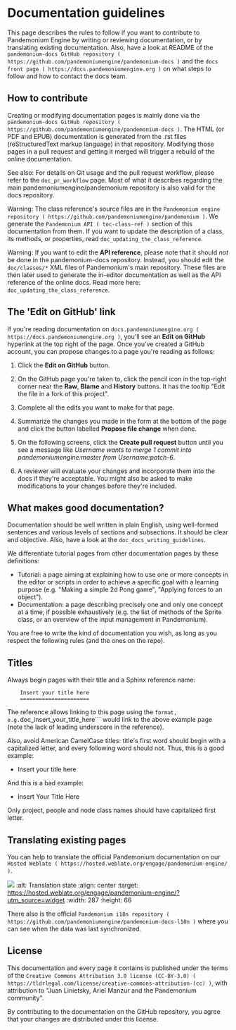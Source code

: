 

Documentation guidelines
========================

This page describes the rules to follow if you want to contribute to Pandemonium
Engine by writing or reviewing documentation, or by translating existing
documentation. Also, have a look at README of the
`pandemonium-docs GitHub repository ( https://github.com/pandemoniumengine/pandemonium-docs )`
and the `docs front page ( https://docs.pandemoniumengine.org )`
on what steps to follow and how to contact the docs team.

How to contribute
-----------------

Creating or modifying documentation pages is mainly done via the
`pandemonium-docs GitHub repository ( https://github.com/pandemoniumengine/pandemonium-docs )`.
The HTML (or PDF and EPUB) documentation is generated from the .rst files
(reStructuredText markup language) in that repository. Modifying those pages
in a pull request and getting it merged will trigger a rebuild of the online
documentation.

See also:
 For details on Git usage and the pull request workflow, please
             refer to the `doc_pr_workflow` page. Most of what it
             describes regarding the main pandemoniumengine/pandemonium repository is
             also valid for the docs repository.

Warning:
 The class reference's source files are in the `Pandemonium engine repository
             ( https://github.com/pandemoniumengine/pandemonium )`. We generate the `Pandemonium API
             ( toc-class-ref )` section of this documentation from them. If you want to update the
             description of a class, its methods, or properties, read
             `doc_updating_the_class_reference`.

Warning:
 If you want to edit the **API reference**, please note that it
             should *not* be done in the pandemonium-docs repository. Instead, you
             should edit the `doc/classes/*` XML files of Pandemonium's
             main repository. These files are then later used to generate the
             in-editor documentation as well as the API reference of the
             online docs. Read more here: `doc_updating_the_class_reference`.

The 'Edit on GitHub' link
-------------------------

If you're reading documentation on `docs.pandemoniumengine.org ( https://docs.pandemoniumengine.org )`,
you'll see an **Edit on GitHub** hyperlink at the top right of the page.
Once you've created a GitHub account, you can propose changes to a page you're
reading as follows:

1. Click the **Edit on GitHub** button.

2. On the GitHub page you're taken to, click the pencil icon in the top-right
   corner near the **Raw**, **Blame** and **History** buttons. It has the tooltip
   "Edit the file in a fork of this project".

3. Complete all the edits you want to make for that page.

4. Summarize the changes you made in the form at the bottom of the page and
   click the button labelled **Propose file change** when done.

5. On the following screens, click the **Create pull request** button until you
   see a message like *Username wants to merge 1 commit into
   pandemoniumengine:master from Username:patch-6*.

6. A reviewer will evaluate your changes and incorporate them into the docs if
   they're acceptable. You might also be asked to make
   modifications to your changes before they're included.

What makes good documentation?
------------------------------

Documentation should be well written in plain English, using well-formed
sentences and various levels of sections and subsections. It should be clear
and objective. Also, have a look at the `doc_docs_writing_guidelines`.

We differentiate tutorial pages from other documentation pages by these
definitions:

-  Tutorial: a page aiming at explaining how to use one or more concepts in
   the editor or scripts in order to achieve a specific goal with a learning
   purpose (e.g. "Making a simple 2d Pong game", "Applying forces to an
   object").
-  Documentation: a page describing precisely one and only one concept at a
   time, if possible exhaustively (e.g. the list of methods of the
   Sprite class, or an overview of the input management in Pandemonium).

You are free to write the kind of documentation you wish, as long as you
respect the following rules (and the ones on the repo).

Titles
------

Always begin pages with their title and a Sphinx reference name:

```
    Insert your title here
    ======================
```

The reference allows linking to this page using the ``` format, e.g.
```doc_insert_your_title_here``` would link to the above example page
(note the lack of leading underscore in the reference).

Also, avoid American CamelCase titles: title's first word should begin
with a capitalized letter, and every following word should not. Thus,
this is a good example:

-  Insert your title here

And this is a bad example:

-  Insert Your Title Here

Only project, people and node class names should have capitalized first
letter.

Translating existing pages
--------------------------

You can help to translate the official Pandemonium documentation on our `Hosted Weblate ( https://hosted.weblate.org/engage/pandemonium-engine/ )`.

![](https://hosted.weblate.org/widgets/pandemonium-engine/-/pandemonium-docs/287x66-white.png)
    :alt: Translation state
    :align: center
    :target: https://hosted.weblate.org/engage/pandemonium-engine/?utm_source=widget
    :width: 287
    :height: 66

There also is the official
`Pandemonium i18n repository ( https://github.com/pandemoniumengine/pandemonium-docs-l10n )`
where you can see when the data was last synchronized.

License
-------

This documentation and every page it contains is published under the terms of
the `Creative Commons Attribution 3.0 license (CC-BY-3.0) ( https://tldrlegal.com/license/creative-commons-attribution-(cc) )`, with attribution to "Juan Linietsky, Ariel Manzur and the Pandemonium community".

By contributing to the documentation on the GitHub repository, you agree that
your changes are distributed under this license.
